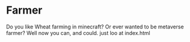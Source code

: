 # Farmer
Do you like Wheat farming in minecraft? Or ever wanted to be metaverse farmer? Well now you can, and could.
just loo at index.html
